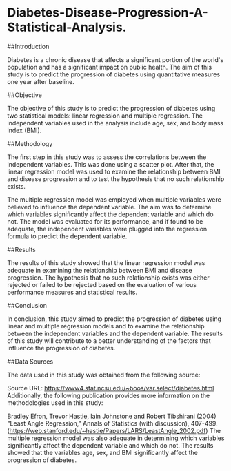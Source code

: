 # Diabetes-Disease-Progression-A-Statistical-Analysis.
##Introduction

Diabetes is a chronic disease that affects a significant portion of the world's population and has a significant impact on public health. The aim of this study is to predict the progression of diabetes using quantitative measures one year after baseline.

##Objective

The objective of this study is to predict the progression of diabetes using two statistical models: linear regression and multiple regression. The independent variables used in the analysis include age, sex, and body mass index (BMI).

##Methodology

The first step in this study was to assess the correlations between the independent variables. This was done using a scatter plot. After that, the linear regression model was used to examine the relationship between BMI and disease progression and to test the hypothesis that no such relationship exists.

The multiple regression model was employed when multiple variables were believed to influence the dependent variable. The aim was to determine which variables significantly affect the dependent variable and which do not. The model was evaluated for its performance, and if found to be adequate, the independent variables were plugged into the regression formula to predict the dependent variable.

##Results

The results of this study showed that the linear regression model was adequate in examining the relationship between BMI and disease progression. The hypothesis that no such relationship exists was either rejected or failed to be rejected based on the evaluation of various performance measures and statistical results.

##Conclusion

In conclusion, this study aimed to predict the progression of diabetes using linear and multiple regression models and to examine the relationship between the independent variables and the dependent variable. The results of this study will contribute to a better understanding of the factors that influence the progression of diabetes.

##Data Sources

The data used in this study was obtained from the following source:

Source URL: https://www4.stat.ncsu.edu/~boos/var.select/diabetes.html
Additionally, the following publication provides more information on the methodologies used in this study:

Bradley Efron, Trevor Hastie, Iain Johnstone and Robert Tibshirani (2004) "Least Angle Regression," Annals of Statistics (with discussion), 407-499. (https://web.stanford.edu/~hastie/Papers/LARS/LeastAngle_2002.pdf)
The multiple regression model was also adequate in determining which variables significantly affect the dependent variable and which do not. The results showed that the variables age, sex, and BMI significantly affect the progression of diabetes.


